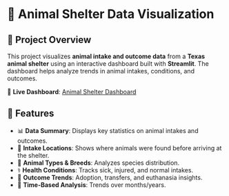 # 🏡 Animal Shelter Data Visualization

## 📌 Project Overview
This project visualizes **animal intake and outcome data** from a **Texas animal shelter** using an interactive dashboard built with **Streamlit**. The dashboard helps analyze trends in animal intakes, conditions, and outcomes.

🔗 **Live Dashboard**: [Animal Shelter Dashboard](https://bekzhan-omirzak-animal-shelter-visualisation.streamlit.app)

## 🚀 Features
- 📊 **Data Summary**: Displays key statistics on animal intakes and outcomes.
- 📍 **Intake Locations**: Shows where animals were found before arriving at the shelter.
- 🐶 **Animal Types & Breeds**: Analyzes species distribution.
- ⚕️ **Health Conditions**: Tracks sick, injured, and normal intakes.
- 🔄 **Outcome Trends**: Adoption, transfers, and euthanasia insights.
- 📅 **Time-Based Analysis**: Trends over months/years.
